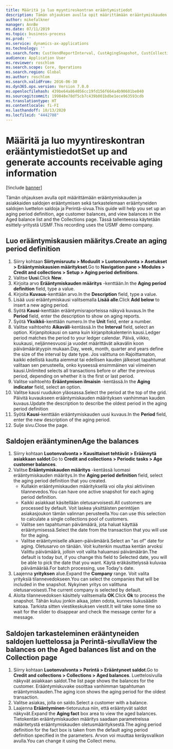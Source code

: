 ```yaml
---
title: Määritä ja luo myyntireskontran erääntymistiedot
description: Tämän ohjauksen avulla opit määrittämään erääntymiskauden ja asiakkaiden saldojen erääntymisen sekä tarkastelemaan erääntyneiden saldojen luettelon saldoja ja Perintä-sivua.
author: mikefalkner
manager: AnnBe
ms.date: 07/11/2019
ms.topic: business-process
ms.prod: ''
ms.service: dynamics-ax-applications
ms.technology: ''
ms.search.form: CustVendReportInterval, CustAgingSnapshot, CustCollectionsPoolsListPage, CustCollections
audience: Application User
ms.reviewer: roschlom
ms.search.scope: Core, Operations
ms.search.region: Global
ms.author: roschlom
ms.search.validFrom: 2016-06-30
ms.dyn365.ops.version: Version 7.0.0
ms.openlocfilehash: 439be64a864056cc19fd156f664a4b90601be040
ms.sourcegitcommit: 199848e78df5cb7c439b001bdbe1ece963593cdb
ms.translationtype: HT
ms.contentlocale: fi-FI
ms.lasthandoff: 10/13/2020
ms.locfileid: "4442788"
---
```

# <a name="set-up-and-generate-accounts-receivable-aging-information"></a><span data-ttu-id="9cc0e-103">Määritä ja luo myyntireskontran erääntymistiedot</span><span class="sxs-lookup"><span data-stu-id="9cc0e-103">Set up and generate accounts receivable aging information</span></span>

[!include [banner](../../includes/banner.md)]

<span data-ttu-id="9cc0e-104">Tämän ohjauksen avulla opit määrittämään erääntymiskauden ja asiakkaiden saldojen erääntymisen sekä tarkastelemaan erääntyneiden saldojen luettelon saldoja ja Perintä-sivua.</span><span class="sxs-lookup"><span data-stu-id="9cc0e-104">This guide will help you set up an aging period definition, age customer balances, and view balances in the Aged balance list and the Collections page.</span></span> <span data-ttu-id="9cc0e-105">Tässä tallenteessa käytetään esittely-yritystä USMF.</span><span class="sxs-lookup"><span data-stu-id="9cc0e-105">This recording uses the USMF demo company.</span></span>


## <a name="create-an-aging-period-definition"></a><span data-ttu-id="9cc0e-106">Luo erääntymiskausien määritys.</span><span class="sxs-lookup"><span data-stu-id="9cc0e-106">Create an aging period definition</span></span>
1. <span data-ttu-id="9cc0e-107">Siirry kohtaan **Siirtymisruutu > Moduulit > Luotonvalvonta > Asetukset > Erääntymiskausien määritykset**.</span><span class="sxs-lookup"><span data-stu-id="9cc0e-107">Go to **Navigation pane > Modules > Credit and collections > Setup > Aging period definitions**.</span></span>
2. <span data-ttu-id="9cc0e-108">Valitse **Uusi**.</span><span class="sxs-lookup"><span data-stu-id="9cc0e-108">Click **New**.</span></span>
3. <span data-ttu-id="9cc0e-109">Kirjoita arvo **Erääntymiskauden määritys** -kenttään.</span><span class="sxs-lookup"><span data-stu-id="9cc0e-109">In the **Aging period definition** field, type a value.</span></span>
4. <span data-ttu-id="9cc0e-110">Kirjoita **Kuvaus**-kenttään arvo.</span><span class="sxs-lookup"><span data-stu-id="9cc0e-110">In the **Description** field, type a value.</span></span>
5. <span data-ttu-id="9cc0e-111">Lisää uusi erääntymiskausi valitsemalla **Lisää alle**.</span><span class="sxs-lookup"><span data-stu-id="9cc0e-111">Click **Add below** to insert a new aging period.</span></span>
6. <span data-ttu-id="9cc0e-112">Syötä **Kausi**-kenttään erääntymisraporteissa näkyvä kuvaus.</span><span class="sxs-lookup"><span data-stu-id="9cc0e-112">In the **Period** field, enter the description to show on aging reports.</span></span>
7. <span data-ttu-id="9cc0e-113">Syötä **Yksikkö**-kenttään numero.</span><span class="sxs-lookup"><span data-stu-id="9cc0e-113">In the **Unit** field, enter a number.</span></span>
8. <span data-ttu-id="9cc0e-114">Valitse vaihtoehto **Aikaväli**-kentässä.</span><span class="sxs-lookup"><span data-stu-id="9cc0e-114">In the **Interval** field, select an option.</span></span> <span data-ttu-id="9cc0e-115">Kirjanpitokausi on sama kuin kirjanpitokalenterin kausi.</span><span class="sxs-lookup"><span data-stu-id="9cc0e-115">Ledger period matches the period to your ledger calendar.</span></span> <span data-ttu-id="9cc0e-116">Päivä, viikko, kuukausi, neljännesvuosi ja vuodet määrittävät aikavälin koon päivämäärätyypin mukaan.</span><span class="sxs-lookup"><span data-stu-id="9cc0e-116">Day, week, month, quarter and years define the size of the interval by date type.</span></span> <span data-ttu-id="9cc0e-117">Jos valittuna on Rajoittamaton, kaikki edellistä kautta aiemmat tai edellisen kauden jälkeiset tapahtumat valitaan sen perusteella, onko kyseessä ensimmäinen vai viimeinen kausi.</span><span class="sxs-lookup"><span data-stu-id="9cc0e-117">Unlimited selects all transactions before or after the previous period, depending on whether it is the first or last period.</span></span>  
9. <span data-ttu-id="9cc0e-118">Valitse vaihtoehto **Erääntymisen ilmaisin** -kentässä.</span><span class="sxs-lookup"><span data-stu-id="9cc0e-118">In the **Aging indicator** field, select an option.</span></span>
10. <span data-ttu-id="9cc0e-119">Valitse kausi ruudukon yläosassa.</span><span class="sxs-lookup"><span data-stu-id="9cc0e-119">Select the period at the top of the grid.</span></span> <span data-ttu-id="9cc0e-120">Päivitä kuvaukseen erääntymiskauden määrityksen vanhimman kauden kuvaus.</span><span class="sxs-lookup"><span data-stu-id="9cc0e-120">Update the description to describe the oldest period in the aging period definition</span></span>
11. <span data-ttu-id="9cc0e-121">Syötä **Kausi**-kenttään erääntymiskauden uusi kuvaus.</span><span class="sxs-lookup"><span data-stu-id="9cc0e-121">In the **Period** field, enter the new description of the aging period.</span></span>
12. <span data-ttu-id="9cc0e-122">Sulje sivu.</span><span class="sxs-lookup"><span data-stu-id="9cc0e-122">Close the page.</span></span>

## <a name="age-the-balances"></a><span data-ttu-id="9cc0e-123">Saldojen erääntyminen</span><span class="sxs-lookup"><span data-stu-id="9cc0e-123">Age the balances</span></span>
1. <span data-ttu-id="9cc0e-124">Siirry kohtaan **Luotonvalvonta > Kausittaiset tehtävät > Eräännytä asiakkaan saldot**.</span><span class="sxs-lookup"><span data-stu-id="9cc0e-124">Go to **Credit and collections > Periodic tasks > Age customer balances**.</span></span>
2. <span data-ttu-id="9cc0e-125">Valitse **Erääntymiskauden määritys** -kentässä luomasi erääntymiskauden määritys.</span><span class="sxs-lookup"><span data-stu-id="9cc0e-125">In the **Aging period definition** field, select the aging period definition that you created.</span></span>
    + <span data-ttu-id="9cc0e-126">Kullakin erääntymiskauden määrityksellä voi olla yksi aktiviinen tilannevedos.</span><span class="sxs-lookup"><span data-stu-id="9cc0e-126">You can have one active snapshot for each aging period definition.</span></span>  
    + <span data-ttu-id="9cc0e-127">Kaikki asiakkaat käsitellään oletusarvoisesti.</span><span class="sxs-lookup"><span data-stu-id="9cc0e-127">All customers are processed by default.</span></span> <span data-ttu-id="9cc0e-128">Voit laskea yksittäisten perintöjen asiakasjoukon tämän valinnan perusteella.</span><span class="sxs-lookup"><span data-stu-id="9cc0e-128">You can use this selection to calculate a single collections pool of customers.</span></span>  
    + <span data-ttu-id="9cc0e-129">Valitse sen tapahtuman päivämäärä, jota haluat käyttää erääntymisessä.</span><span class="sxs-lookup"><span data-stu-id="9cc0e-129">Select the date from the transaction that you will use for the aging.</span></span>  
    + <span data-ttu-id="9cc0e-130">Valitse erääntymiselle alkaen-päivämäärä.</span><span class="sxs-lookup"><span data-stu-id="9cc0e-130">Select an "as of" date for aging.</span></span> <span data-ttu-id="9cc0e-131">Oletusarvo on tänään. Voit kuitenkin muuttaa kentän arvoksi Valittu päivämäärä, jolloin voit valita haluamasi päivämäärän.</span><span class="sxs-lookup"><span data-stu-id="9cc0e-131">The default is today but, if you change this field to Selected date, you will be able to pick the date that you want.</span></span> <span data-ttu-id="9cc0e-132">Käytä eräkäsittelyssä kuluvaa päivämäärää.</span><span class="sxs-lookup"><span data-stu-id="9cc0e-132">For batch processing, use Today's date.</span></span>  
3. <span data-ttu-id="9cc0e-133">Laajenna **yrityksen** alue.</span><span class="sxs-lookup"><span data-stu-id="9cc0e-133">Expand the **Company** range.</span></span> <span data-ttu-id="9cc0e-134">Voit valita yrityksiä tilannevedokseen.</span><span class="sxs-lookup"><span data-stu-id="9cc0e-134">You can select the companies that will be included in the snapshot.</span></span> <span data-ttu-id="9cc0e-135">Nykyinen yritys on valittuna oletusarvoisesti.</span><span class="sxs-lookup"><span data-stu-id="9cc0e-135">The current company is selected by default.</span></span>
4. <span data-ttu-id="9cc0e-136">Aloita tilannevedoksen käsittely valitsemalla **OK**.</span><span class="sxs-lookup"><span data-stu-id="9cc0e-136">Click **Ok** to process the snapshot.</span></span> <span data-ttu-id="9cc0e-137">Tähän kuluu jonkin aikaa, joten odota, kunnes liukusäädin katoaa. Tarkista sitten viestikeskuksen viestit.</span><span class="sxs-lookup"><span data-stu-id="9cc0e-137">It will take some time so wait for the slider to disappear and check the message center for a message.</span></span>

## <a name="view-the-balances-on-the-aged-balances-list-and-on-the-collection-page"></a><span data-ttu-id="9cc0e-138">Saldojen tarkasteleminen erääntyneiden saldojen luettelossa ja Perintä-sivulla</span><span class="sxs-lookup"><span data-stu-id="9cc0e-138">View the balances on the Aged balances list and on the Collection page</span></span>
1. <span data-ttu-id="9cc0e-139">Siirry kohtaan **Luotonvalvonta > Perintä > Erääntyneet saldot**.</span><span class="sxs-lookup"><span data-stu-id="9cc0e-139">Go to **Credit and collections > Collections > Aged balances**.</span></span> <span data-ttu-id="9cc0e-140">Luettelosivulla näkyvät asiakkaan saldot.</span><span class="sxs-lookup"><span data-stu-id="9cc0e-140">The list page shows the balances for the customer.</span></span> <span data-ttu-id="9cc0e-141">Erääntymiskuvake osoittaa vanhimman tapahtuman erääntymiskauden.</span><span class="sxs-lookup"><span data-stu-id="9cc0e-141">The aging icon shows the aging period for the oldest transaction.</span></span>  
2. <span data-ttu-id="9cc0e-142">Valitse asiakas, jolla on saldo.</span><span class="sxs-lookup"><span data-stu-id="9cc0e-142">Select a customer with a balance.</span></span>
3. <span data-ttu-id="9cc0e-143">Laajenna **Erääntyminen**-tietoruutua niin, että erääntyvät saldot näkyvät.</span><span class="sxs-lookup"><span data-stu-id="9cc0e-143">Expand the **Aging fact** box area to view the aged balances.</span></span> <span data-ttu-id="9cc0e-144">Tietokentän erääntymiskauden määritys saadaan parametreissa määritetystä erääntymiskauden oletusmäärityksestä.</span><span class="sxs-lookup"><span data-stu-id="9cc0e-144">The aging period definition for the fact box is taken from the default aging period definition specified in the parameters.</span></span> <span data-ttu-id="9cc0e-145">Arvon voi muuttaa keräysvalikon avulla.</span><span class="sxs-lookup"><span data-stu-id="9cc0e-145">You can change it using the Collect menu.</span></span>  

